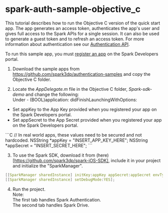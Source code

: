 # spark-auth-sample-objective_c

This tutorial describes how to run the Objective C version of the quick start app.
The app generates an access token, authenticates the app's user and gives full access to the Spark APIs for a single session.
It can also be used to generate a guest token and to refresh an access token. 
For more information about authentication see our [Authentication API](https://spark.autodesk.com/developers/reference/authentication).

To run this sample app, you must [register an app](https://spark.autodesk.com/developers/getStarted) on the Spark Developers portal.

1) Download the sample apps from https://github.com/spark3dp/authentication-samples and copy the Objective C folder. 

2) Locate the _AppDelegate.m_ file in the Objective C folder, _Spark-sdk-demo_ and change the following:<br>
    Under - (BOOL)application: didFinishLaunchingWithOptions:
<ul>
  <li> Set appKey to the App Key provided when you registered your app on the Spark Developers portal.</li>
  <li> Set appSecret to the App Secret provided when you registered your app on the Spark Developers portal.</li>
</ul>	
```C
// In real world apps, these values need to be secured and not hardcoded.
NSString *appKey = "INSERT_APP_KEY_HERE";
NSString *appSecret = "INSERT_SECRET_HERE";
```

3)  To use the Spark SDK, download it from (here)[https://github.com/spark3dp/spark-iOS-SDK], include it in your project and initialize the "SparkManager".
```C
[[SparkManager sharedInstance] initKey:appKey appSecret:appSecret envType:SPARK_ENV_TYPE_SANBOX];
[[SparkManager sharedInstance] setDebugMode:YES]; 
```

4) Run the project.</br>
Note:</br>
The first tab handles Spark Authentication.</br>
The second tab handles Spark Drive.
